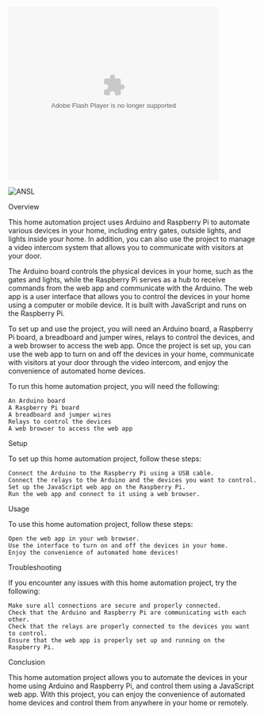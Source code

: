 <object width="425" height="350">
  <param name="movie" value="https://www.youtube.com/watch?v=AHB3sx7JY-A" />
  <param name="wmode" value="transparent" />
  <embed src="https://www.youtube.com/watch?v=AHB3sx7JY-A"
         type="application/x-shockwave-flash"
         wmode="transparent" width="425" height="350" />
</object>

![ANSL](https://ansl.edu.pl/templates/pwsiip-uczelnia-2015/images/logo-ansl-napis.svg 'ANSL')

Overview

This home automation project uses Arduino and Raspberry Pi to automate various devices in your home, including entry gates, outside lights, and lights inside your home. In addition, you can also use the project to manage a video intercom system that allows you to communicate with visitors at your door.

The Arduino board controls the physical devices in your home, such as the gates and lights, while the Raspberry Pi serves as a hub to receive commands from the web app and communicate with the Arduino. The web app is a user interface that allows you to control the devices in your home using a computer or mobile device. It is built with JavaScript and runs on the Raspberry Pi.

To set up and use the project, you will need an Arduino board, a Raspberry Pi board, a breadboard and jumper wires, relays to control the devices, and a web browser to access the web app. Once the project is set up, you can use the web app to turn on and off the devices in your home, communicate with visitors at your door through the video intercom, and enjoy the convenience of automated home devices.

To run this home automation project, you will need the following:

    An Arduino board
    A Raspberry Pi board
    A breadboard and jumper wires
    Relays to control the devices
    A web browser to access the web app

Setup

To set up this home automation project, follow these steps:

    Connect the Arduino to the Raspberry Pi using a USB cable.
    Connect the relays to the Arduino and the devices you want to control.
    Set up the JavaScript web app on the Raspberry Pi.
    Run the web app and connect to it using a web browser.

Usage

To use this home automation project, follow these steps:

    Open the web app in your web browser.
    Use the interface to turn on and off the devices in your home.
    Enjoy the convenience of automated home devices!

Troubleshooting

If you encounter any issues with this home automation project, try the following:

    Make sure all connections are secure and properly connected.
    Check that the Arduino and Raspberry Pi are communicating with each other.
    Check that the relays are properly connected to the devices you want to control.
    Ensure that the web app is properly set up and running on the Raspberry Pi.

Conclusion

This home automation project allows you to automate the devices in your home using Arduino and Raspberry Pi, and control them using a JavaScript web app. With this project, you can enjoy the convenience of automated home devices and control them from anywhere in your home or remotely.
